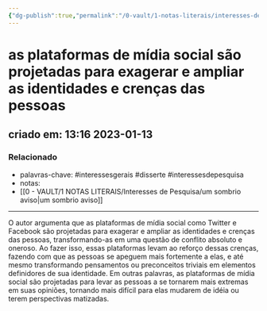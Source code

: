 ```yaml
---
{"dg-publish":true,"permalink":"/0-vault/1-notas-literais/interesses-de-pesquisa/as-plataformas-de-midia-social-sao-projetadas-para-exagerar-e-ampliar-as-identidades-e-crencas-das-pessoas/","tags":["interessesgerais","disserte","interessesdepesquisa"],"dgHomeLink":true,"dgShowLocalGraph":true,"dgShowFileTree":true,"dgEnableSearch":true}
---
```


# as plataformas de mídia social são projetadas para exagerar e ampliar as identidades e crenças das pessoas
## criado em: 13:16 2023-01-13

### Relacionado
- palavras-chave: #interessesgerais #disserte #interessesdepesquisa 
- notas: 
- [[0 - VAULT/1 NOTAS LITERAIS/Interesses de Pesquisa/um sombrio aviso\|um sombrio aviso]]
---
O autor argumenta que as plataformas de mídia social como Twitter e Facebook são projetadas para exagerar e ampliar as identidades e crenças das pessoas, transformando-as em uma questão de conflito absoluto e oneroso. Ao fazer isso, essas plataformas levam ao reforço dessas crenças, fazendo com que as pessoas se apeguem mais fortemente a elas, e até mesmo transformando pensamentos ou preconceitos triviais em elementos definidores de sua identidade. Em outras palavras, as plataformas de mídia social são projetadas para levar as pessoas a se tornarem mais extremas em suas opiniões, tornando mais difícil para elas mudarem de idéia ou terem perspectivas matizadas.